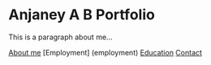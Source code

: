 # Anjaney A B Portfolio

This is a paragraph about me...

[About me](index)
[Employment] (employment)
[Education](education)
[Contact](contact)
